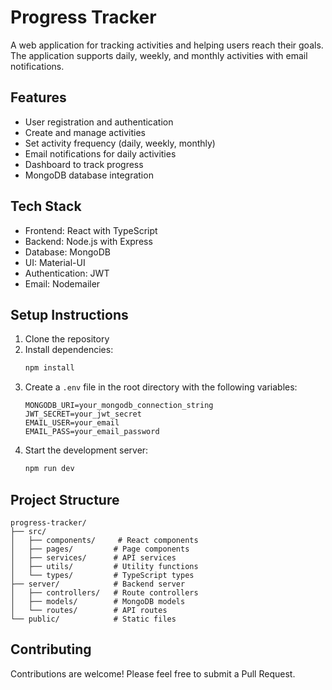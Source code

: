 # Progress Tracker

A web application for tracking activities and helping users reach their goals. The application supports daily, weekly, and monthly activities with email notifications.

## Features

- User registration and authentication
- Create and manage activities
- Set activity frequency (daily, weekly, monthly)
- Email notifications for daily activities
- Dashboard to track progress
- MongoDB database integration

## Tech Stack

- Frontend: React with TypeScript
- Backend: Node.js with Express
- Database: MongoDB
- UI: Material-UI
- Authentication: JWT
- Email: Nodemailer

## Setup Instructions

1. Clone the repository
2. Install dependencies:
   ```bash
   npm install
   ```
3. Create a `.env` file in the root directory with the following variables:
   ```
   MONGODB_URI=your_mongodb_connection_string
   JWT_SECRET=your_jwt_secret
   EMAIL_USER=your_email
   EMAIL_PASS=your_email_password
   ```
4. Start the development server:
   ```bash
   npm run dev
   ```

## Project Structure

```
progress-tracker/
├── src/
│   ├── components/     # React components
│   ├── pages/         # Page components
│   ├── services/      # API services
│   ├── utils/         # Utility functions
│   └── types/         # TypeScript types
├── server/            # Backend server
│   ├── controllers/   # Route controllers
│   ├── models/        # MongoDB models
│   └── routes/        # API routes
└── public/            # Static files
```
## Contributing

Contributions are welcome! Please feel free to submit a Pull Request.